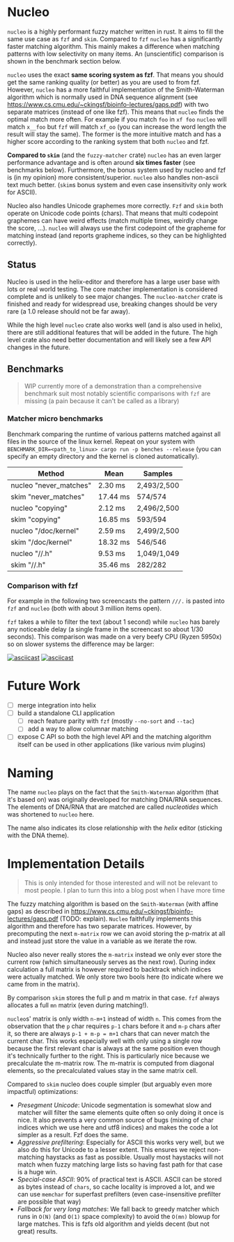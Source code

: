 # Nucleo


`nucleo` is a highly performant fuzzy matcher written in rust. It aims to fill the same use case as `fzf` and `skim`. Compared to `fzf` `nucleo` has a significantly faster matching algorithm. This mainly makes a difference when matching patterns with low selectivity on many items. An (unscientific) comparison is shown in the benchmark section below.

`nucleo` uses the exact **same scoring system as fzf**. That means you should get the same ranking quality (or better) as you are used to from fzf. However, `nucleo` has a more faithful implementation of the Smith-Waterman algorithm which is normally used in DNA sequence alignment (see https://www.cs.cmu.edu/~ckingsf/bioinfo-lectures/gaps.pdf) with two separate matrices (instead of one like fzf). This means that `nucleo` finds the optimal match more often. For example if you match `foo` in `xf foo` `nucleo` will match `x__foo` but `fzf` will match `xf_oo` (you can increase the word length the result will stay the same). The former is the more intuitive match and has a higher score according to the ranking system that both `nucleo` and fzf.

**Compared to `skim`** (and the `fuzzy-matcher` crate) `nucleo` has an even larger performance advantage and is often around **six times faster** (see benchmarks below). Furthermore, the bonus system used by nucleo and fzf is (in my opinion) more consistent/superior. `nucleo` also handles non-ascii text much better. (`skim`s bonus system and even case insensitivity only work for ASCII).

Nucleo also handles Unicode graphemes more correctly. `Fzf` and `skim` both operate on Unicode code points (chars). That means that multi codepoint graphemes can have weird effects (match multiple times, weirdly change the score, ...). `nucleo` will always use the first codepoint of the grapheme for matching instead (and reports grapheme indices, so they can be highlighted correctly). 

## Status

Nucleo is used in the helix-editor and therefore has a large user base with lots or real world testing. The core matcher implementation is considered complete and is unlikely to see major changes. The `nucleo-matcher` crate is finished and ready for widespread use, breaking changes should be very rare (a 1.0 release should not be far away).

While the high level `nucleo` crate also works well (and is also used in helix), there are still additional features that will be added in the future. The high level crate also need better documentation and will likely see a few API changes in the future.

## Benchmarks

> WIP currently more of a demonstration than a comprehensive benchmark suit
> most notably scientific comparisons with `fzf` are missing (a pain because it can't be called as a library)


### Matcher micro benchmarks

Benchmark comparing the runtime of various patterns matched against all files in the source of the linux kernel. Repeat on your system with `BENCHMARK_DIR=<path_to_linux> cargo run -p benches --release` (you can specify an empty directory and the kernel is cloned automatically).

Method                 |     Mean  |    Samples
-----------------------|-----------|-----------
nucleo "never_matches" |  2.30 ms  |2,493/2,500
skim "never_matches"   | 17.44 ms  |    574/574
nucleo "copying"       |  2.12 ms  |2,496/2,500
skim "copying"         | 16.85 ms  |    593/594
nucleo "/doc/kernel"   |  2.59 ms  |2,499/2,500
skim "/doc/kernel"     | 18.32 ms  |    546/546
nucleo "//.h"          |  9.53 ms  |1,049/1,049
skim "//.h"            | 35.46 ms  |    282/282


### Comparison with fzf

For example in the following two screencasts the pattern `///.` is pasted into `fzf` and `nucleo` (both with about 3 million items open).

`fzf` takes a while to filter the text (about 1 second) while `nucleo` has barely any noticeable delay (a single frame in the screencast so about 1/30 seconds). This comparison was made on a very beefy CPU (Ryzen 5950x) so on slower systems the difference may be larger:

[![asciicast](https://asciinema.org/a/600517.svg)](https://asciinema.org/a/600517)
[![asciicast](https://asciinema.org/a/600516.svg)](https://asciinema.org/a/600516)



# Future Work

* [ ] merge integration into helix
* [ ] build a standalone CLI application
  * [ ] reach feature parity with `fzf` (mostly `--no-sort` and `--tac`)
  * [ ] add a way to allow columnar matching
* [ ] expose C API so both the high level API and the matching algorithm itself can be used in other applications (like various nvim plugins)

# Naming

The name `nucleo` plays on the fact that the `Smith-Waterman` algorithm (that it's based on) was originally developed for matching DNA/RNA sequences. The elements of DNA/RNA that are matched are called *nucleotides* which was shortened to `nucleo` here.

The name also indicates its close relationship with the *helix* editor (sticking with the DNA theme).

# Implementation Details

> This is only intended for those interested and will not be relevant to most people. I plan to turn this into a blog post when I have more time

<!-- Nucleo matching algorithm has `O(N-M)` space complexity while ranking/filtering (and not computing indices) compared to the `O(MN)` space complexity of fzf. --> 

<!-- Furthermore, `nucleo` also features fully lock-free multithreaded streaming so if used as a library its possible to performantly scale streaming to a practically unlimited number of producer threads (for example running `ignore` or `jwalk` across all cores) without any buffering or other additional logic. -->


The fuzzy matching algorithm is based on the `Smith-Waterman` (with affine gaps) as described in https://www.cs.cmu.edu/~ckingsf/bioinfo-lectures/gaps.pdf (TODO: explain). `Nucleo` faithfully implements this algorithm and therefore has two separate matrices. However, by precomputing the next `m-matrix` row we can avoid storing the p-matrix at all and instead just store the value in a variable as we iterate the row.

Nucleo also never really stores the `m-matrix` instead we only ever store the current row (which simultaneously serves as the next row). During index calculation a full matrix is however required to backtrack which indices were actually matched. We only store two bools here (to indicate where we came from in the matrix).

By comparison `skim` stores the full p and m matrix in that case. `fzf` always allocates a full `mn` matrix (even during matching!).

`nucleo`s' matrix is only width `n-m+1` instead of width `n`. This comes from the observation that the `p` char requires `p-1` chars before it and `m-p` chars after it, so there are always `p-1 + m-p = m+1` chars that can never match the current char. This works especially well with only using a single row because the first relevant char is always at the same position even though it's technically further to the right. This is particularly nice because we precalculate the m-matrix row. The m-matrix is computed from diagonal elements, so the precalculated values stay in the same matrix cell. 

Compared to `skim` nucleo does couple simpler (but arguably even more impactful) optimizations:
* *Presegment Unicode*: Unicode segmentation is somewhat slow and matcher will filter the same elements quite often so only doing it once is nice. It also prevents a very common source of bugs (mixing of char indices which we use here and utf8 indices) and makes the code a lot simpler as a result. Fzf does the same.
* *Aggressive prefiltering*: Especially for ASCII this works very well, but we also do this for Unicode to a lesser extent. This ensures we reject non-matching haystacks as fast as possible. Usually most haystacks will not match when fuzzy matching large lists so having fast path for that case is a huge win.
* *Special-case ASCII*: 90% of practical text is ASCII. ASCII can be stored as bytes instead of `chars`, so cache locality is improved a lot, and we can use `memchar` for superfast prefilters (even case-insensitive prefilter are possible that way)
* *Fallback for very long matches*: We fall back to greedy matcher which runs in `O(N)` (and `O(1)` space complexity) to avoid the `O(mn)` blowup for large matches. This is fzfs old algorithm and yields decent (but not great) results.



<!-- There is a misunderstanding in both `skim` and fzf. Basically what they do is give a bonus to each character (like word boundaries). That makes senes and is reasonable, but the problem is that they use the **maximum bonus** when multiple chars match in sequence. That means that the bonus of a character depends on which characters exactly matched around it. But the fundamental assumption of this algorithm (and why it doesn't require backtracking) is that the score of each character is independent of what other chars matched (this is the difference between the affine gap and the generic gap case shown in the paper too). During fuzzing I found many cases where this mechanism leads to a non-optimal match being reported (so the sort order and fuzzy indices would be wrong). In my testing removing this mechanism and slightly tweaking the bonus calculation results in similar match quality but made sure the algorithm always worked correctly (and removed a bunch of weird edges cases). --> 
  <!-- * [ ] it seems this makes us overemphasize word boundaries for small search strings, this is likely okay as the consecutive bonus wins fairly quickly. Maybe we just do a greedy search for the first 2 chars to reduce visual noise? -->
<!-- * [x] substring/prefix/postfix/exact matcher -->
<!-- * [ ] case mismatch penalty. This doesn't seem like a good idea to me. `FZF` doesn't do this (only skin), smart case should cover most cases. .would be nice for fully case-insensitive matching without smart case like in autocompletion tough. Realistically there won't be more than 3 items that are identical with different casing tough, so I don't think it matters too much. It is a bit annoying to implement since you can no longer pre-normalize queries(or need two queries) :/ -->
<!-- * [ ] high level API (worker thread, query parsing, sorting), in progress -->
  <!-- * apparently sorting is superfast (at most 5% of match time for `nucleo` matcher with a highly selective query, otherwise its completely negligible compared to fuzzy matching). All the bending over backwards `fzf` does (and `skim` copied but way worse) seems a little silly. I think `fzf` does it because go doesn't have a good parallel sort. `Fzf` divides the matches into a couple fairly large chunks and sorts those on each worker thread and then lazily merges the result. That makes the sorting without the merging `Nlog(N/M)` which is basically equivalent for large `N` and small `M` as is the case here. Atleast its parallel tough. In rust we have a great pattern defeating parallel quicksort tough (rayon) which is way easier. -->
  <!-- * [x] basic implementation (workers, streaming, invalidation) -->
  <!-- * [x] verify it actually works -->
  <!-- * [x] query paring -->
  <!-- * [x] hook up to helix -->
  <!-- * [x] currently I simply use a tick system (called on every redraw), together with a redraw/tick nofication (ideally debounced) is that enough? yes works nicely -->
  <!-- * [x] for streaming callers should buffer their data. Can we provide a better API for that beyond what is currently there? yes lock-free stream -->
  <!-- * [ ] cleanup code, improve API -->
  <!-- * [ ] write docs -->

<!-- * tests -->
  <!-- * [x] fuzz the fuzzy matcher -->
  <!-- * [x] port the full `fzf` test suite for fuzzy matching -->
  <!-- * [ ] port the full `skim` test suite for fuzzy matching -->
  <!-- * [ ] highlevel API -->
  <!-- * [~] test substring/exact/prefix/postfix match -->
  <!-- * [ ] coverage report (fuzzy matcher was at 86%) -->

